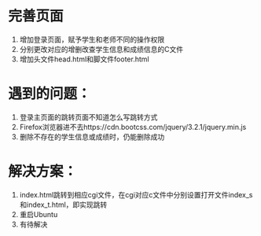 # 完善页面  
1. 增加登录页面，赋予学生和老师不同的操作权限
2. 分别更改对应的增删改查学生信息和成绩信息的C文件  
3. 增加头文件head.html和脚文件footer.html

# 遇到的问题：
1. 登录主页面的跳转页面不知道怎么写跳转方式  
2. Firefox浏览器进不去https://cdn.bootcss.com/jquery/3.2.1/jquery.min.js  
3. 删除不存在的学生信息或成绩时，仍能删除成功  

# 解决方案：  
1. index.html跳转到相应cgi文件，在cgi对应c文件中分别设置打开文件index_s和index_t.html，即实现跳转  
2. 重启Ubuntu
3. 有待解决
